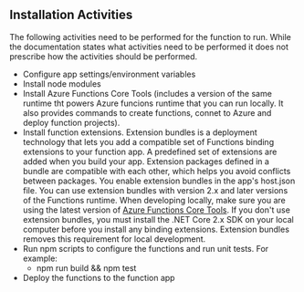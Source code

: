 ## Installation Activities

The following activities need to be performed for the function to run. While the documentation states what activities need to be performed it
does not prescribe how the activities should be performed.

* Configure app settings/environment variables
* Install node modules
* Install Azure Functions Core Tools (includes a version of the same runtime tht powers Azure funcions runtime that you can run locally. It also provides commands to create functions, connet to Azure and deploy function projects).
* Install function extensions. Extension bundles is a deployment technology that lets you add a compatible set of Functions binding extensions to your function app. A predefined set of extensions are added when you build your app. Extension packages defined in a bundle are compatible with each other, which helps you avoid conflicts between packages. You enable extension bundles in the app's host.json file. You can use extension bundles with version 2.x and later versions of the Functions runtime. When developing locally, make sure you are using the latest version of [Azure Functions Core Tools](https://docs.microsoft.com/en-us/azure/azure-functions/functions-run-local#v2 "Microsoft Azure Documentation"). If you don't use extension bundles, you must install the .NET Core 2.x SDK on your local computer before you install any binding extensions. Extension bundles removes this requirement for local development.
* Run npm scripts to configure the functions and run unit tests. For example:
  * npm run build && npm test
* Deploy the functions to the function app
